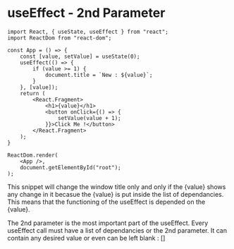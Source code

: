 # useEffect - 2nd Parameter

```
import React, { useState, useEffect } from "react";
import ReactDom from "react-dom";

const App = () => {
    const [value, setValue] = useState(0);
    useEffect(() => {
        if (value >= 1) {
            document.title = `New : ${value}`;
        }
    }, [value]);
    return (
        <React.Fragment>
            <h1>{value}</h1>
            <button onClick={() => {
                setValue(value + 1);
            }}>Click Me !</button>
        </React.Fragment>
    );
}

ReactDom.render(
    <App />,
    document.getElementById("root");
);
```

This snippet will change the window title only and only if the {value} shows any change in it becasue the {value} is put inside the list of dependancies. This means that the functioning of the useEffect is depended on the {value}.

The 2nd parameter is the most important part of the useEffect. Every useEffect call must have a list of dependancies or the 2nd parameter. It can contain any desired value or even can be left blank : []
